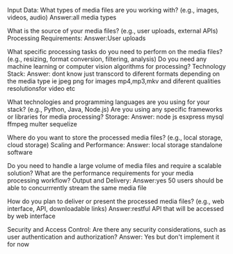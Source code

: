 Input Data:
What types of media files are you working with? (e.g., images, videos, audio)
Answer:all media types

What is the source of your media files? (e.g., user uploads, external APIs)
Processing Requirements:
Answer:User uploads

What specific processing tasks do you need to perform on the media files? (e.g., resizing, format conversion, filtering, analysis)
Do you need any machine learning or computer vision algorithms for processing?
Technology Stack:
Answer: dont know just transcord to diferent formats depending on the media type ie jpeg png for images mp4,mp3,mkv  and diferent qualities resolutionsfor video etc

What technologies and programming languages are you using for your stack? (e.g., Python, Java, Node.js)
Are you using any specific frameworks or libraries for media processing?
Storage:
Answer: node js esxpress mysql ffmpeg multer sequelize

Where do you want to store the processed media files? (e.g., local storage, cloud storage)
Scaling and Performance:
Answer: local storage standalone software

Do you need to handle a large volume of media files and require a scalable solution?
What are the performance requirements for your media processing workflow?
Output and Delivery:
Answer:yes 50 users should be able to concurrrently stream the same media file


How do you plan to deliver or present the processed media files? (e.g., web interface, API, downloadable links)
Answer:restful API that will be accessed by web interface

Security and Access Control:
Are there any security considerations, such as user authentication and authorization?
 Answer: Yes but don't implement it for now
